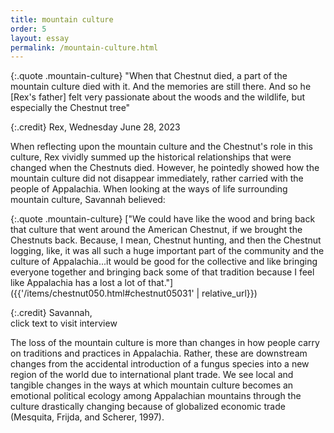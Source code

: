 ```yaml
---
title: mountain culture
order: 5
layout: essay
permalink: /mountain-culture.html
---
```

{:.quote .mountain-culture} 
"When that Chestnut died, a part of the mountain culture died with it. And the memories are still there. And so he [Rex's father] felt very passionate about the woods and the wildlife, but especially the Chestnut tree" 

{:.credit} 
Rex, Wednesday June 28, 2023

When reflecting upon the mountain culture and the Chestnut's role in this culture, Rex vividly summed up the historical relationships that were changed when the Chestnuts died.
However, he pointedly showed how the mountain culture did not disappear immediately, rather carried with the people of Appalachia. When looking at the ways of life surrounding mountain culture, Savannah believed:

{:.quote .mountain-culture} 
["We could have like the wood and bring back that culture that went around the American Chestnut, if we brought the Chestnuts back. Because, I mean, Chestnut hunting, and then the Chestnut logging, like, it was all such a huge important part of the community and the culture of Appalachia...it would be good for the collective and like bringing everyone together and bringing back some of that tradition because I feel like Appalachia has a lost a lot of that."]({{'/items/chestnut050.html#chestnut05031' | relative_url}})

{:.credit} 
Savannah,\
click text to visit interview

The loss of the mountain culture is more than changes in how people carry on traditions and practices in Appalachia. Rather, these are downstream changes from the accidental introduction of a fungus species into a new region of the world due to international plant trade. We see local and tangible changes in the ways at which mountain culture becomes an emotional political ecology among Appalachian mountains through the culture drastically changing because of globalized economic trade (Mesquita, Frijda, and Scherer, 1997).
